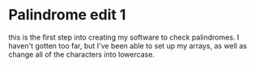# Palindrome edit 1 

this is the first step into creating my software to check palindromes. I haven't gotten too far, but I've been able to set up my arrays, as well as change all of the characters into lowercase.
